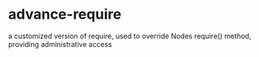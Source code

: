 # advance-require
a customized version of require, used to override Nodes require() method,
providing administrative access
